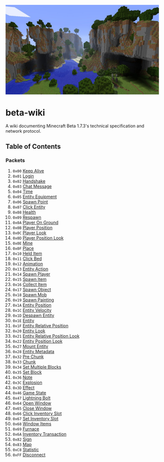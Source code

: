 ![](banner.jpg)

# beta-wiki
A wiki documenting Minecraft Beta 1.7.3's technical specification and network protocol.

## Table of Contents
### Packets
1. `0x00` [Keep Alive](networking/packets/000-keep-alive.md)
2. `0x01` [Login](networking/packets/001-login.md)
3. `0x02` [Handshake](networking/packets/002-handshake.md)
4. `0x03` [Chat Message](networking/packets/003-chat-message.md)
5. `0x04` [Time](networking/packets/004-time.md)
6. `0x05` [Entity Equipment](networking/packets/005-entity-equipment.md)
7. `0x06` [Spawn Point](networking/packets/006-spawn-point.md)
8. `0x07` [Click Entity](networking/packets/007-click-entity.md)
9. `0x08` [Health](networking/packets/008-health.md)
10. `0x09` [Respawn](networking/packets/009-respawn.md)
11. `0x0A` [Player On Ground](networking/packets/010-player-on-ground.md)
12. `0x0B` [Player Position](networking/packets/011-player-position.md)
13. `0x0C` [Player Look](networking/packets/012-player-look.md)
14. `0x0D` [Player Position Look](networking/packets/013-player-position-look.md)
15. `0x0E` [Mine](networking/packets/014-mine.md)
16. `0x0F` [Place](networking/packets/015-place.md)
17. `0x10` [Held Item](networking/packets/016-held-item.md)
18. `0x11` [Click Bed](networking/packets/017-click-bed.md)
19. `0x12` [Animation](networking/packets/018-animation.md)
20. `0x13` [Entity Action](networking/packets/019-entity-action.md)
21. `0x14` [Spawn Player](networking/packets/020-spawn-player.md)
22. `0x15` [Spawn Item](networking/packets/021-spawn-item.md)
23. `0x16` [Collect Item](networking/packets/022-collect-item.md)
24. `0x17` [Spawn Object](networking/packets/023-spawn-object.md)
25. `0x18` [Spawn Mob](networking/packets/024-spawn-mob.md)
26. `0x19` [Spawn Painting](networking/packets/025-spawn-painting.md)
27. `0x1A` [Entity Position](networking/packets/026-entity-position.md)
28. `0x1C` [Entity Velocity](networking/packets/027-entity-velocity.md)
29. `0x1D` [Despawn Entity](networking/packets/029-despawn-entity.md)
30. `0x1E` [Entity](networking/packets/030-entity.md)
31. `0x1F` [Entity Relative Position](networking/packets/031-entity-relative-position.md)
32. `0x20` [Entity Look](networking/packets/032-entity-look.md)
33. `0x21` [Entity Relative Position Look](networking/packets/033-entity-relative-position-look.md)
34. `0x22` [Entity Position Look](networking/packets/034-entity-position-look.md)
35. `0x27` [Mount Entity](networking/packets/039-mount-entity.md)
36. `0x28` [Entity Metadata](networking/packets/040-entity-metadata.md)
37. `0x32` [Pre Chunk](networking/packets/050-pre-chunk.md)
38. `0x33` [Chunk](networking/packets/051-chunk.md)
39. `0x34` [Set Multiple Blocks](networking/packets/052-set-multiple-blocks.md)
40. `0x35` [Set Block](networking/packets/053-set-block.md)
41. `0x36` [Note](networking/packets/054-note.md)
42. `0x3C` [Explosion](networking/packets/060-explosion.md)
43. `0x3D` [Effect](networking/packets/061-effect.md)
44. `0x46` [Game State](networking/packets/070-game-state.md)
45. `0x47` [Lightning Bolt](networking/packets/071-lightning-bolt.md)
46. `0x64` [Open Window](networking/packets/100-open-window.md)
47. `0x65` [Close Window](networking/packets/101-close-window.md)
48. `0x66` [Click Inventory Slot](networking/packets/102-click-inventory-slot.md)
49. `0x67` [Set Inventory Slot](networking/packets/103-set-inventory-slot.md)
50. `0x68` [Window Items](networking/packets/104-window-items.md)
51. `0x69` [Furnace](networking/packets/105-furnace.md)
52. `0x6A` [Inventory Transaction](networking/packets/106-inventory-transaction.md)
53. `0x82` [Sign](networking/packets/130-sign.md)
54. `0x83` [Map](networking/packets/131-map.md)
55. `0xC8` [Statistic](networking/packets/200-statistic.md)
56. `0xFF` [Disconnect](networking/packets/255-disconnect.md)
